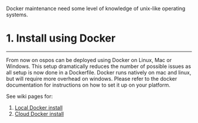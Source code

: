 Docker maintenance need some level of knowledge of unix-like operating systems. 

# 1. Install using Docker
--------------------------

From now on ospos can be deployed using Docker on Linux, Mac or Windows. This setup dramatically reduces the number of possible issues as all setup is now done in a Dockerfile. Docker runs natively on mac and linux, but will require more overhead on windows. Please refer to the docker documentation for instructions on how to set it up on your platform.

See wiki pages for:
1. [Local Docker install](Getting-Started-installations#local-docker-install)
2. [Cloud Docker install](Getting-Started-installations#cloud-docker-install)

